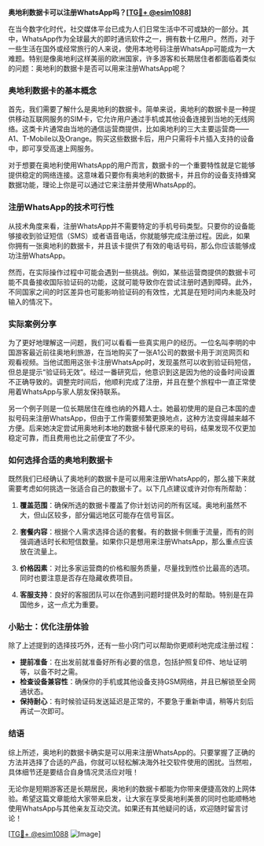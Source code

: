 **奥地利数据卡可以注册WhatsApp吗？[[TG💪+ @esim1088](https://t.me/s/esim1088)]**

在当今数字化时代，社交媒体平台已成为人们日常生活中不可或缺的一部分。其中，WhatsApp作为全球最大的即时通讯软件之一，拥有数十亿用户。然而，对于一些生活在国外或经常旅行的人来说，使用本地号码注册WhatsApp可能成为一大难题。特别是像奥地利这样美丽的欧洲国家，许多游客和长期居住者都面临着类似的问题：奥地利的数据卡是否可以用来注册WhatsApp呢？

### 奥地利数据卡的基本概念

首先，我们需要了解什么是奥地利的数据卡。简单来说，奥地利的数据卡是一种提供移动互联网服务的SIM卡，它允许用户通过手机或其他设备连接到当地的无线网络。这类卡片通常由当地的通信运营商提供，比如奥地利的三大主要运营商——A1、T-Mobile以及Orange。购买这些数据卡后，用户只需将卡片插入支持的设备中，即可享受高速上网服务。

对于想要在奥地利使用WhatsApp的用户而言，数据卡的一个重要特性就是它能够提供稳定的网络连接。这意味着只要你有奥地利的数据卡，并且你的设备支持蜂窝数据功能，理论上你是可以通过它来注册并使用WhatsApp的。

### 注册WhatsApp的技术可行性

从技术角度来看，注册WhatsApp并不需要特定的手机号码类型。只要你的设备能够接收到验证短信（SMS）或者语音电话，你就能够完成注册过程。因此，如果你拥有一张奥地利的数据卡，并且该卡提供了有效的电话号码，那么你应该能够成功注册WhatsApp。

然而，在实际操作过程中可能会遇到一些挑战。例如，某些运营商提供的数据卡可能不具备接收国际验证码的功能，这就可能导致你在尝试注册时遇到障碍。此外，不同国家之间的时区差异也可能影响验证码的有效性，尤其是在短时间内未能及时输入的情况下。

### 实际案例分享

为了更好地理解这一问题，我们可以看看一些真实用户的经历。一位名叫李明的中国游客最近前往奥地利旅游，在当地购买了一张A1公司的数据卡用于浏览网页和观看视频。当他试图用这张卡注册WhatsApp时，发现虽然可以收到验证码短信，但总是提示“验证码无效”。经过一番研究后，他意识到这是因为他的设备时间设置不正确导致的。调整完时间后，他顺利完成了注册，并且在整个旅程中一直正常使用着WhatsApp与家人朋友保持联系。

另一个例子则是一位长期居住在维也纳的外籍人士。她最初使用的是自己本国的虚拟号码来注册WhatsApp，但由于工作需要频繁更换地点，这种方法变得越来越不方便。后来她决定尝试用奥地利本地的数据卡替代原来的号码，结果发现不仅更加稳定可靠，而且费用也比之前便宜了不少。

### 如何选择合适的奥地利数据卡

既然我们已经确认了奥地利的数据卡是可以用来注册WhatsApp的，那么接下来就需要考虑如何挑选一张适合自己的数据卡了。以下几点建议或许对你有所帮助：

1. **覆盖范围**：确保所选的数据卡覆盖了你计划访问的所有区域。奥地利虽然不大，但山区较多，部分偏远地区可能存在信号盲区。
   
2. **套餐内容**：根据个人需求选择合适的套餐。有的数据卡侧重于流量，而有的则强调通话时长和短信数量。如果你只是想用来注册WhatsApp，那么重点应该放在流量上。
   
3. **价格因素**：对比多家运营商的价格和服务质量，尽量找到性价比最高的选项。同时也要注意是否存在隐藏收费项目。
   
4. **客服支持**：良好的客服团队可以在你遇到问题时提供及时的帮助。特别是在异国他乡，这一点尤为重要。

### 小贴士：优化注册体验

除了上述提到的选择技巧外，还有一些小窍门可以帮助你更顺利地完成注册过程：

- **提前准备**：在出发前就准备好所有必要的信息，包括护照复印件、地址证明等，以备不时之需。
- **检查设备兼容性**：确保你的手机或其他设备支持GSM网络，并且已解锁至全网通状态。
- **保持耐心**：有时候验证码发送延迟是正常的，不要急于重新申请，稍等片刻后再试一次即可。

### 结语

综上所述，奥地利的数据卡确实是可以用来注册WhatsApp的。只要掌握了正确的方法并选择了合适的产品，你就可以轻松解决海外社交软件使用的困扰。当然啦，具体细节还是要结合自身情况灵活应对哦！

无论你是短期游客还是长期居民，奥地利的数据卡都能为你带来便捷高效的上网体验。希望这篇文章能给大家带来启发，让大家在享受奥地利美景的同时也能顺畅地使用WhatsApp与其他亲友互动交流。如果还有其他疑问的话，欢迎随时留言讨论！

[[TG💪+ @esim1088](https://t.me/s/esim1088) ![Image](https://i.postimg.cc/4NQfJmqS/Snipaste-2025-05-13-00-14-12.png)]